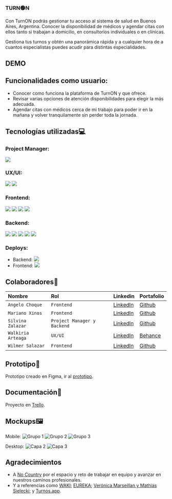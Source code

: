 ### TURN🟢N

Con TurnON podrás gestionar tu acceso al sistema de salud en Buenos Aires, Argentina. Conocer la disponibilidad de médicos y agendar citas con ellos tanto si trabajan a domicilio, en consultorios individuales o en clínicas.

Gestiona tus turnos y obtén una panorámica rápida y a cualquier hora de a cuantos especialistas puedes acudir para distintas especialidades.

## DEMO

## Funcionalidades como usuario:

- Conocer como funciona la plataforma de TurnON y que ofrece.
- Revisar varias opciones de atención disponibilidades para elegir la más adecuada.
- Agendar citas con médicos cerca de mi trabajo para poder ir en la mañana y volver tranquilamente sin perder toda la jornada.

## Tecnologías utilizadas💻

### Project Manager:

<img src="https://img.shields.io/badge/Trello-4682B4?style=for-the-badge&logo=trello&logoColor=white" />

### UX/UI:

<img src="https://img.shields.io/badge/Figma-black?style=for-the-badge&logo=figma&logoColor=white" /> <img src="https://img.shields.io/badge/Photoshop-blue?style=for-the-badge&logo=photoshop&logoColor=white" />

### Frontend:

<img src="https://img.shields.io/badge/REACT-black?style=for-the-badge&logo=react&logoColor=cyan" /> <img src="https://img.shields.io/badge/VITE-800080?style=for-the-badge&logo=vite&logoColor=yellow&violet" /> <img src="https://img.shields.io/badge/TAILWIND-008B8B?style=for-the-badge&logo=tailwind&logoColor=green" /> <img src="https://img.shields.io/badge/TYPESCRIPT-4169E1?style=for-the-badge&logo=typescript&logoColor=white" />

### Backend:

<img src="https://img.shields.io/badge/Node.js-43853D?style=for-the-badge&logo=node.js&logoColor=white" /> <img src="https://img.shields.io/badge/Express.js-000000?style=for-the-badge&logo=express&logoColor=white" /> <img src="https://img.shields.io/badge/TYPESCRIPT-4169E1?style=for-the-badge&logo=typescript&logoColor=white" /> <img src="https://img.shields.io/badge/PRISMA-cyan?style=for-the-badge&logo=prisma&logoColor=black" /> <img src="https://img.shields.io/badge/PostgreSQL-orangered?style=for-the-badge&logo=PostgreSQL&logoColor=white" />

### Deploys:

- Backend: <img src="https://img.shields.io/badge/Render-gray?style=for-the-badge&logo=Render&logoColor=white" /> 
- Frontend: <img src="https://img.shields.io/badge/Vercel-purple?style=for-the-badge&logo=Vercel&logoColor=white" />

## Colaboradores👥

| Nombre             | Rol                         | Linkedin                                                            | Portafolio                                                 |
| :----------------- | :-------------------------- | :------------------------------------------------------------------ | :--------------------------------------------------------- |
| `Angelo Choque`    | `Frontend`                  | [LinkedIn](https://www.linkedin.com/in/angelochoquemaravi/)         | [Github](https://github.com/angeloChoque)                  |
| `Mariano Xinos`    | `Frontend`                  | [LinkedIn](https://www.linkedin.com/in/mariano-xinos-5b9b40113/)    | [Github](https://github.com/MarianoXinos1#my-github-stats) |
| `Silvina Zalazar`  | `Project Manager y Backend` | [LinkedIn](https://www.linkedin.com/in/silvana-rocio-zalazar/)      | [Github](https://github.com/SilvanaZ)                      |
| `Walkiria Arteaga` | `UX/UI`                     | [LinkedIn](https://www.linkedin.com/in/walkiria-arteaga-10501925b/) | [Behance](https://www.behance.net/walkiriaarteaga1)        |
| `Wilmer Salazar`   | `Frontend`                  | [LinkedIn](https://www.linkedin.com/in/-wilmer-salazar/)            | [Github](https://github.com/wkatir)                        |

## Prototipo📱

Prototipo creado en Figma, ir al [prototipo](https://www.figma.com/proto/KJGbeq5EaKiVlsV9JxPbnD/TurnON?page-id=0%3A1&node-id=428-5141&node-type=canvas&viewport=-6496%2C-12604%2C0.26&t=GAYBSbn5d3VwE1jB-1&scaling=scale-down-width&content-scaling=fixed&starting-point-node-id=428%3A5141&show-proto-sidebar=1).

## Documentación📄

Proyecto en [Trello](https://trello.com/b/E4gWCkiN/turnon-equipo-c22).

## Mockups🖼
Mobile:
![Grupo 1](https://github.com/user-attachments/assets/979f4031-7e7f-4191-b408-6768a6b91ecb)
![Grupo 2](https://github.com/user-attachments/assets/c841ca3b-a82b-4590-8611-7d8f5bb93391)
![Grupo 3](https://github.com/user-attachments/assets/f66fe8b4-fec1-494a-b9a9-36440c37c116)

Desktop:
![Capa 2](https://github.com/user-attachments/assets/c1259cbd-a0b1-4336-857d-9dddcc694b4d)
![Capa 3](https://github.com/user-attachments/assets/cf491787-134e-4a6d-b66d-71bf54cf37f2)

## Agradecimientos

- A [No Country](https://www.nocountry.tech/) por el espacio y reto de trabajar en equipo y avanzar en nuestros caminos profesionales.
- Y a referencias como [WAKI](https://github.com/No-Country-simulation/h2-04-python-react); [EUREKA](https://github.com/nemgf/Portfolio/tree/main/Portfolio/Eureka); [Verónica Marseillan y Mathias Sielecki](https://dspaceapi.live.udesa.edu.ar/server/api/core/bitstreams/1acd9eb7-5d9b-429b-8fb0-3016c9bc215e/content); y [Turnos.app](https://turnos.app/).
